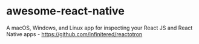 # awesome-react-native
A macOS, Windows, and Linux app for inspecting your React JS and React Native apps - https://github.com/infinitered/reactotron
